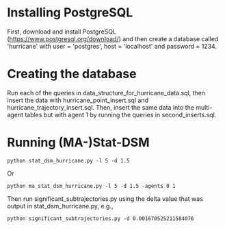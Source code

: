 # Installing PostgreSQL
First, download and install PostgreSQL (https://www.postgresql.org/download/) and then create a database called 'hurricane' with user = 'postgres', host = 'localhost' and password = 1234.

# Creating the database
Run each of the queries in data_structure_for_hurricane_data.sql, then insert the data with hurricane_point_insert.sql and hurricane_trajectory_insert.sql. Then, insert the same data into the multi-agent tables but with agent 1 by running the queries in second_inserts.sql.  

# Running (MA-)Stat-DSM
```
python stat_dsm_hurricane.py -l 5 -d 1.5
```
Or
```
python ma_stat_dsm_hurricane.py -l 5 -d 1.5 -agents 0 1
```
Then run significant_subtrajectories.py using the delta value that was output in stat_dsm_hurricane.py, e.g.,
```
python significant_subtrajectories.py -d 0.001670525211584076
```
